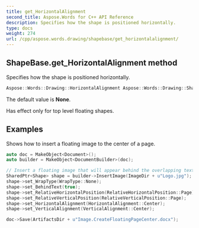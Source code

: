 ```yaml
---
title: get_HorizontalAlignment
second_title: Aspose.Words for C++ API Reference
description: Specifies how the shape is positioned horizontally.
type: docs
weight: 274
url: /cpp/aspose.words.drawing/shapebase/get_horizontalalignment/
---
```

## ShapeBase.get_HorizontalAlignment method


Specifies how the shape is positioned horizontally.

```cpp
Aspose::Words::Drawing::HorizontalAlignment Aspose::Words::Drawing::ShapeBase::get_HorizontalAlignment()
```


The default value is **None**.

Has effect only for top level floating shapes.

## Examples




Shows how to insert a floating image to the center of a page. 
```cpp
auto doc = MakeObject<Document>();
auto builder = MakeObject<DocumentBuilder>(doc);

// Insert a floating image that will appear behind the overlapping text and align it to the page's center.
SharedPtr<Shape> shape = builder->InsertImage(ImageDir + u"Logo.jpg");
shape->set_WrapType(WrapType::None);
shape->set_BehindText(true);
shape->set_RelativeHorizontalPosition(RelativeHorizontalPosition::Page);
shape->set_RelativeVerticalPosition(RelativeVerticalPosition::Page);
shape->set_HorizontalAlignment(HorizontalAlignment::Center);
shape->set_VerticalAlignment(VerticalAlignment::Center);

doc->Save(ArtifactsDir + u"Image.CreateFloatingPageCenter.docx");
```

